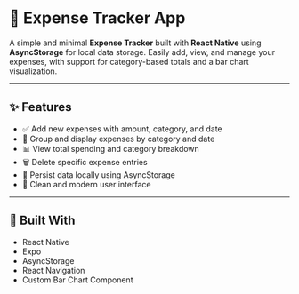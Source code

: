 # 📱 Expense Tracker App

A simple and minimal **Expense Tracker** built with **React Native** using **AsyncStorage** for local data storage. Easily add, view, and manage your expenses, with support for category-based totals and a bar chart visualization.

---

## ✨ Features

- ✅ Add new expenses with amount, category, and date
- 📅 Group and display expenses by category and date
- 📊 View total spending and category breakdown
- 🗑️ Delete specific expense entries
- 💾 Persist data locally using AsyncStorage
- 🎨 Clean and modern user interface

---

## 🧱 Built With

- React Native
- Expo
- AsyncStorage
- React Navigation
- Custom Bar Chart Component
